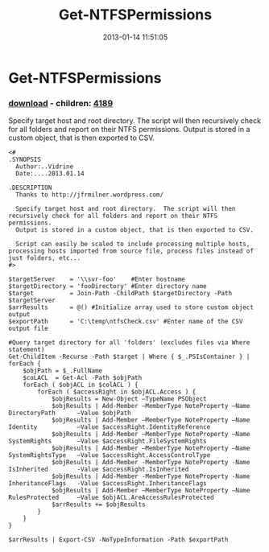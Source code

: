 ﻿---
pid:            3901
poster:         vidrine
title:          Get-NTFSPermissions
date:           2013-01-14 11:51:05
format:         posh
parent:         0
parent:         0
children:       4189
---

# Get-NTFSPermissions

### [download](3901.ps1) - children: [4189](4189.md)

  Specify target host and root directory.  The script will then recursively check for all folders and report on their NTFS permissions.
  Output is stored in a custom object, that is then exported to CSV.

```posh
<#
.SYNOPSIS
  Author:..Vidrine
  Date:....2013.01.14

.DESCRIPTION
  Thanks to http://jfrmilner.wordpress.com/  

  Specify target host and root directory.  The script will then recursively check for all folders and report on their NTFS permissions.
  Output is stored in a custom object, that is then exported to CSV.

  Script can easily be scaled to include processing multiple hosts, processing hosts imported from source file, process files instead of just folders, etc...
#>

$targetServer    = '\\svr-foo'    #Enter hostname
$targetDirectory = 'fooDirectory' #Enter directory name
$target          = Join-Path -ChildPath $targetDirectory -Path $targetServer
$arrResults      = @() #Initialize array used to store custom object output
$exportPath      = 'C:\temp\ntfsCheck.csv' #Enter name of the CSV output file
 
#Query target directory for all 'folders' (excludes files via Where statement)
Get-ChildItem -Recurse -Path $target | Where { $_.PSIsContainer } |
forEach {
    $objPath = $_.FullName
    $coLACL  = Get-Acl -Path $objPath
    forEach ( $objACL in $colACL ) {
        forEach ( $accessRight in $objACL.Access ) {
            $objResults = New-Object –TypeName PSObject
            $objResults | Add-Member –MemberType NoteProperty –Name DirectoryPath      –Value $objPath
            $objResults | Add-Member –MemberType NoteProperty –Name Identity           –Value $accessRight.IdentityReference
            $objResults | Add-Member –MemberType NoteProperty –Name SystemRights       –Value $accessRight.FileSystemRights
            $objResults | Add-Member –MemberType NoteProperty –Name SystemRightsType   –Value $accessRight.AccessControlType
            $objResults | Add-Member -MemberType NoteProperty -Name IsInherited        -Value $accessRight.IsInherited
            $objResults | Add-Member -MemberType NoteProperty -Name InheritanceFlags   -Value $accessRight.InheritanceFlags
            $objResults | Add-Member –MemberType NoteProperty –Name RulesProtected     –Value $objACL.AreAccessRulesProtected
            $arrResults += $objResults
        }
    }
}
 
$arrResults | Export-CSV -NoTypeInformation -Path $exportPath
```
